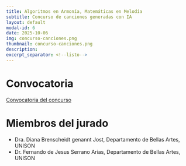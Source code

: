 ```yaml
---
title: Algoritmos en Armonía, Matemáticas en Melodía
subtitle: Concurso de canciones generadas con IA
layout: default
modal-id: 6
date: 2025-10-06
img: concurso-canciones.png
thumbnail: concurso-canciones.png
description: 
excerpt_separator: <!--listo-->
---
```


# Convocatoria

[Convocatoria del concurso](/assets/concurso-canciones.pdf)

# Miembros del jurado

- Dra. Diana Brenscheidt genannt Jost, Departamento de Bellas Artes, UNISON
- Dr. Fernando de Jesus Serrano Arias, Departamento de Bellas Artes, UNISON

<!--listo-->
